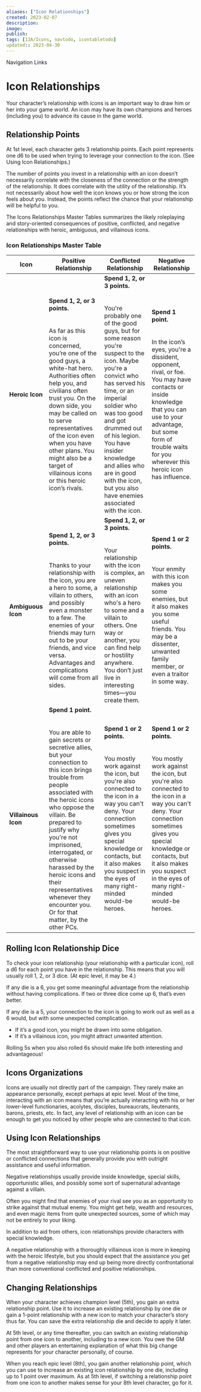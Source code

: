 ```yaml
---
aliases: ["Icon Relationships"]
created: 2023-02-07
description: 
image: 
publish: 
tags: [13A/Icons, navtodo, icontabletodo]
updated:: 2023-04-30
---
```


Navigation Links

# Icon Relationships

Your character’s relationship with icons is an important way to draw him or her into your game world. An icon may have its own champions and heroes (including you) to advance its cause in the game world.

## Relationship Points

At 1st level, each character gets 3 relationship points. Each point represents one d6 to be used when trying to leverage your connection to the icon. (See Using Icon Relationships.)

The number of points you invest in a relationship with an icon doesn’t necessarily correlate with the closeness of the connection or the strength of the relationship. It does correlate with the utility of the relationship. It’s not necessarily about how well the icon knows you or how strong the icon feels about you. Instead, the points reflect the chance that your relationship will be helpful to you.

The Icons Relationships Master Tables summarizes the likely roleplaying and story-oriented consequences of positive, conflicted, and negative relationships with heroic, ambiguous, and villainous icons.

### Icon Relationships Master Table

| **Icon** 	| **Positive Relationship** 	| **Conflicted Relationship** 	| **Negative Relationship** 	|
|---	|---	|---	|---	|
| **Heroic Icon** 	| **Spend 1, 2, or 3 points.**<br><br><br>As far as this icon is concerned, you’re one of the good guys, a white-hat hero. Authorities often help you, and civilians often trust you. On the down side, you may be called on to serve representatives of the icon even when you have other plans. You might also be a target of villainous icons or this heroic icon’s rivals. 	| **Spend 1, 2, or 3 points.**<br><br><br>You're probably one of the good guys, but for some reason you're suspect to the icon. Maybe you're a convict who has served his time, or an imperial soldier who was too good and got drummed out of his legion. You have insider knowledge and allies who are in good with the icon, but you also have enemies associated with the icon. 	| **Spend 1 point.**<br><br><br>In the icon’s eyes, you're a dissident, opponent, rival, or foe. You may have contacts or inside knowledge that you can use to your advantage, but some form of trouble waits for you wherever this heroic icon has influence. 	|
| **Ambiguous Icon** 	| **Spend 1, 2, or 3 points.**<br><br><br>Thanks to your relationship with the icon, you are a hero to some, a villain to others, and possibly even a monster to a few. The enemies of your friends may turn out to be your friends, and vice versa. Advantages and complications will come from all sides. 	| **Spend 1, 2, or 3 points.**<br><br><br>Your relationship with the icon is complex, an uneven relationship with an icon who's a hero to some and a villain to others. One way or another, you can find help or hostility anywhere. You don’t just live in interesting times—you create them. 	| **Spend 1 or 2 points.**<br><br><br>Your enmity with this icon makes you some enemies, but it also makes you some useful friends. You may be a dissenter, unwanted family member, or even a traitor in some way. 	|
| **Villainous Icon** 	| **Spend 1 point.**<br><br><br>You are able to gain secrets or secretive allies, but your connection to this icon brings trouble from people associated with the heroic icons who oppose the villain. Be prepared to justify why you're not imprisoned, interrogated, or otherwise harassed by the heroic icons and their representatives whenever they encounter you. Or for that matter, by the other PCs. 	| **Spend 1 or 2 points.**<br><br><br>You mostly work against the icon, but you're also connected to the icon in a way you can't deny. Your connection sometimes gives you special knowledge or contacts, but it also makes you suspect in the eyes of many right-minded would-be heroes. 	| **Spend 1 or 2 points.**<br><br><br>You mostly work against the icon, but you're also connected to the icon in a way you can't deny. Your connection sometimes gives you special knowledge or contacts, but it also makes you suspect in the eyes of many right-minded would-be heroes. 	|


## Rolling Icon Relationship Dice

To check your icon relationship (your relationship with a particular icon), roll a d6 for each point you have in the relationship. This means that you will usually roll 1, 2, or 3 dice. (At epic level, it may be 4.)

If any die is a 6, you get some meaningful advantage from the relationship without having complications. If two or three dice come up 6, that’s even better.

If any die is a 5, your connection to the icon is going to work out as well as a 6 would, but with some unexpected complication.

- If it’s a good icon, you might be drawn into some obligation.
- If it’s a villainous icon, you might attract unwanted attention.

Rolling 5s when you also rolled 6s should make life both interesting and advantageous!

## Icons Organizations

Icons are usually not directly part of the campaign. They rarely make an appearance personally, except perhaps at epic level. Most of the time, interacting with an icon means that you’re actually interacting with his or her lower-level functionaries, acolytes, disciples, bureaucrats, lieutenants, barons, priests, etc. In fact, any level of relationship with an icon can be enough to get you noticed by other people who are connected to that icon.

## Using Icon Relationships

The most straightforward way to use your relationship points is on positive or conflicted connections that generally provide you with outright assistance and useful information.

Negative relationships usually provide inside knowledge, special skills, opportunistic allies, and possibly some sort of supernatural advantage against a villain.

Often you might find that enemies of your rival see you as an opportunity to strike against that mutual enemy. You might get help, wealth and resources, and even magic items from quite unexpected sources, some of which may not be entirely to your liking.

In addition to aid from others, icon relationships provide characters with special knowledge.

A negative relationship with a thoroughly villainous icon is more in keeping with the heroic lifestyle, but you should expect that the assistance you get from a negative relationship may end up being more directly confrontational than more conventional conflicted and positive relationships.

## Changing Relationships

When your character achieves champion level (5th), you gain an extra relationship point. Use it to increase an existing relationship by one die or gain a 1-point relationship with a new icon to match your character’s story thus far. You can save the extra relationship die and decide to apply it later.

At 5th level, or any time thereafter, you can switch an existing relationship point from one icon to another, including to a new icon. You owe the GM and other players an entertaining explanation of what this big change represents for your character personally, of course.

When you reach epic level (8th), you gain another relationship point, which you can use to increase an existing icon relationship by one die, including up to 1 point over maximum. As at 5th level, if switching a relationship point from one icon to another makes sense for your 8th level character, go for it.

